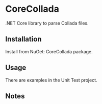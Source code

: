 # CoreCollada

.NET Core library to parse Collada files.

## Installation

Install from NuGet: CoreCollada package.

## Usage

There are examples in the Unit Test project.

## Notes
